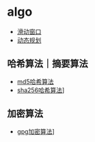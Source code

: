 # algo

- [滑动窗口](slideWindow)
- [动态规划](dynamic)


## 哈希算法｜摘要算法
- [md5哈希算法](hashOrSummarization/md5.md)
- [sha256哈希算法](hashOrSummarization/sha256.md)]


## 加密算法

- [gpg加密算法](encryption/gpg.md)]